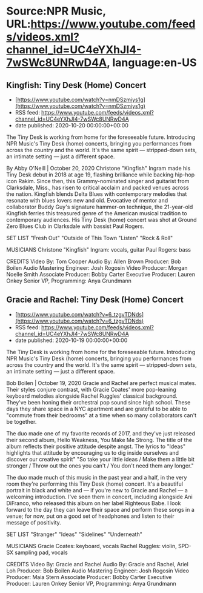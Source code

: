# Source:NPR Music, URL:https://www.youtube.com/feeds/videos.xml?channel_id=UC4eYXhJI4-7wSWc8UNRwD4A, language:en-US

## Kingfish: Tiny Desk (Home) Concert
 - [https://www.youtube.com/watch?v=nmDSzmiys1g](https://www.youtube.com/watch?v=nmDSzmiys1g)
 - RSS feed: https://www.youtube.com/feeds/videos.xml?channel_id=UC4eYXhJI4-7wSWc8UNRwD4A
 - date published: 2020-10-20 00:00:00+00:00

The Tiny Desk is working from home for the foreseeable future. Introducing NPR Music's Tiny Desk (home) concerts, bringing you performances from across the country and the world. It's the same spirit — stripped-down sets, an intimate setting — just a different space.

By Abby O'Neill | October 20, 2020
Christone "Kingfish" Ingram made his Tiny Desk debut in 2018 at age 19, flashing brilliance while backing hip-hop icon Rakim. Since then, this Grammy-nominated singer and guitarist from Clarksdale, Miss., has risen to critical acclaim and packed venues across the nation. Kingfish blends Delta Blues with contemporary melodies that resonate with blues lovers new and old. Evocative of mentor and collaborator Buddy Guy's signature hammer-on technique, the 21-year-old Kingfish ferries this treasured genre of the American musical tradition to contemporary audiences. His Tiny Desk (home) concert was shot at Ground Zero Blues Club in Clarksdale with bassist Paul Rogers. 

SET LIST
"Fresh Out"
"Outside of This Town
"Listen"
"Rock & Roll"

MUSICIANS
Christone "Kingfish" Ingram: vocals, guitar
Paul Rogers: bass

CREDITS
Video By: Tom Cooper
Audio By: Allen Brown
Producer: Bob Boilen
Audio Mastering Engineer: Josh Rogosin
Video Producer: Morgan Noelle Smith
Associate Producer: Bobby Carter
Executive Producer: Lauren Onkey
Senior VP, Programming: Anya Grundmann

## Gracie and Rachel: Tiny Desk (Home) Concert
 - [https://www.youtube.com/watch?v=6_tzgvTDNds](https://www.youtube.com/watch?v=6_tzgvTDNds)
 - RSS feed: https://www.youtube.com/feeds/videos.xml?channel_id=UC4eYXhJI4-7wSWc8UNRwD4A
 - date published: 2020-10-19 00:00:00+00:00

The Tiny Desk is working from home for the foreseeable future. Introducing NPR Music's Tiny Desk (home) concerts, bringing you performances from across the country and the world. It's the same spirit — stripped-down sets, an intimate setting — just a different space.

Bob Boilen | October 19, 2020
Gracie and Rachel are perfect musical mates. Their styles conjure contrast, with Gracie Coates' more pop-leaning keyboard melodies alongside Rachel Ruggles' classical background. They've been honing their orchestral pop sound since high school. These days they share space in a NYC apartment and are grateful to be able to "commute from their bedrooms" at a time when so many collaborators can't be together.

The duo made one of my favorite records of 2017, and they've just released their second album, Hello Weakness, You Make Me Strong. The title of the album reflects their positive attitude despite angst. The lyrics to "Ideas" highlights that attitude by encouraging us to dig inside ourselves and discover our creative spirit" "So take your little ideas / Make them a little bit stronger / Throw out the ones you can't / You don't need them any longer."

The duo made much of this music in the past year and a half, in the very room they're performing this Tiny Desk (home) concert. It's a beautiful portrait in black and white and — if you're new to Gracie and Rachel — a welcoming introduction. I've seen them in concert, including alongside Ani DiFranco, who released this album on her label Righteous Babe. I look forward to the day they can leave their space and perform these songs in a venue; for now, put on a good set of headphones and listen to their message of positivity.

SET LIST
"Stranger"
"Ideas"
"Sidelines"
"Underneath"

MUSICIANS
Gracie Coates: keyboard, vocals
Rachel Ruggles: violin, SPD-SX sampling pad, vocals

CREDITS
Video By: Gracie and Rachel
Audio By: Gracie and Rachel, Ariel Loh
Producer: Bob Boilen
Audio Mastering Engineer: Josh Rogosin
Video Producer: Maia Stern
Associate Producer: Bobby Carter
Executive Producer: Lauren Onkey
Senior VP, Programming: Anya Grundmann

